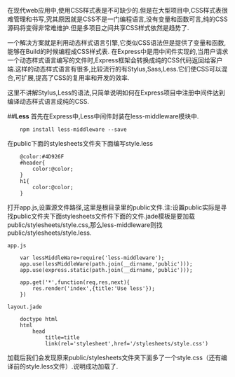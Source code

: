 ﻿

在现代web应用中,使用CSS样式表是不可缺少的.但是在大型项目中,CSS样式表很难管理和书写,究其原因就是CSS不是一门编程语言,没有变量和函数可言,纯的CSS源码将变得非常难维护.但是多项目之间共享CSS样式依然是趋势了.

一个解决方案就是利用动态样式语言引擎,它类似CSS语法但是提供了变量和函数,能够在Build的时候编程成CSS样式表.
在Express中是用中间件实现的,当用户请求一个动态样式语言编写的文件时,Express框架会转换成纯的CSS代码返回给客户端.这样的动态样式语言有很多,比较流行的有Stylus,Sass,Less.它们使CSS可以混合,可扩展,提高了CSS的复用率和开发的效率.

这里不讲解Stylus,Less的语法,只简单说明如何在Express项目中注册中间件达到编译动态样式语言成纯的CSS.

##**Less**
首先在Express中,Less中间件封装在less-middleware模块中.
    
        npm install less-middleware --save
        
在public下面的stylesheets文件夹下面编写style.less

        @color:#4D926F
        #header{
            color:@color;
        }
        h1{
            color:@color;
        }
        
打开app.js,设置源文件路径,这里是根目录里的public文件.注:设置public实际是寻找public文件夹下面stylesheets文件件下面的文件.jade模板是要加载public/stylesheets/style.css,那么less-middleware则找public/stylesheets/style.less.
        
    app.js
    
        var lessMiddleWare=require('less-middleware');
        app.use(lessMiddleWare(path.join(__dirname,'public')));
        app.use(express.static(path.join(__dirname,'public')));
        
        app.get('*',function(req,res,next){
            res.render('index',{title:'Use less'});
        })
        
    layout.jade
    
        doctype html
        html
            head
                title=title
                link(rel='stylesheet',href='/stylesheets/style.css')
                
加载后我们会发现原来public/stylesheets文件夹下面多了一个style.css（还有编译前的style.less文件）.说明成功加载了.
        
        
        